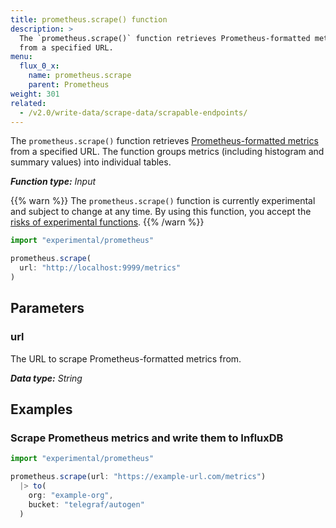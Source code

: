 ```yaml
---
title: prometheus.scrape() function
description: >
  The `prometheus.scrape()` function retrieves Prometheus-formatted metrics
  from a specified URL.
menu:
  flux_0_x:
    name: prometheus.scrape
    parent: Prometheus
weight: 301
related:
  - /v2.0/write-data/scrape-data/scrapable-endpoints/
---
```


The `prometheus.scrape()` function retrieves [Prometheus-formatted metrics](https://prometheus.io/docs/instrumenting/exposition_formats/)
from a specified URL.
The function groups metrics (including histogram and summary values) into individual tables.

_**Function type:** Input_

{{% warn %}}
The `prometheus.scrape()` function is currently experimental and subject to change at any time.
By using this function, you accept the [risks of experimental functions](/flux/v0.x/stdlib/experimental/#use-experimental-functions-at-your-own-risk).
{{% /warn %}}

```js
import "experimental/prometheus"

prometheus.scrape(
  url: "http://localhost:9999/metrics"
)
```

## Parameters

### url
The URL to scrape Prometheus-formatted metrics from.

_**Data type:** String_

## Examples

### Scrape Prometheus metrics and write them to InfluxDB
```js
import "experimental/prometheus"

prometheus.scrape(url: "https://example-url.com/metrics")
  |> to(
    org: "example-org",
    bucket: "telegraf/autogen"
  )
```
